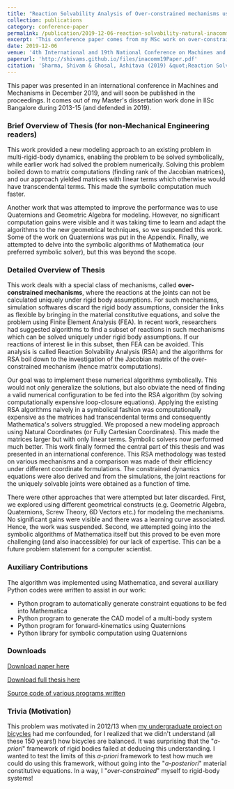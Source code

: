 ```yaml
---
title: "Reaction Solvability Analysis of Over-constrained mechanisms using Natural Coordinates"
collection: publications
category: conference-paper
permalink: /publication/2019-12-06-reaction-solvability-natural-inacommm
excerpt: 'This conference paper comes from my MSc work on over-constrained mechanisms'
date: 2019-12-06
venue: '4th International and 19th National Conference on Machines and Mechanisms (iNaCoMM 2019)'
paperurl: 'http://shivams.github.io/files/inacomm19Paper.pdf'
citation: 'Sharma, Shivam & Ghosal, Ashitava (2019) &quot;Reaction Solvability Analysis using Natural Coordinates&quot;, <i>4th International and 19th National Conference on Machines and Mechanisms (iNaCoMM 2019)</i>, IIT Mandi, 5-7 December. Association for Machines and Mechanisms.'
---
```

This paper was presented in an international conference in Machines and Mechanisms in December 2019, and will soon be published in the proceedings. It comes out of my Master's dissertation work done in IISc Bangalore during 2013-15 (and defended in 2019).

### Brief Overview of Thesis (for non-Mechanical Engineering readers)

This work provided a new modeling approach to an existing problem in multi-rigid-body dynamics, enabling the problem to be solved symbolically, while earlier work had solved the problem numerically. Solving this problem boiled down to matrix computations (finding rank of the Jacobian matrices), and our approach yielded matrices with linear terms which otherwise would have transcendental terms. This made the symbolic computation much faster.

Another work that was attempted to improve the performance was to use Quaternions and Geometric Algebra for modeling. However, no significant computation gains were visible and it was taking time to learn and adapt the algorithms to the new geometrical techniques, so we suspended this work. Some of the work on Quaternions was put in the Appendix. Finally, we attempted to delve into the symbolic algorithms of Mathematica (our preferred symbolic solver), but this was beyond the scope.

### Detailed Overview of Thesis 

This work deals with a special class of mechanisms, called **over-constrained mechanisms**, where the reactions at the joints can not be calculated uniquely under rigid body assumptions. For such mechanisms, simulation softwares discard the rigid body assumptions, consider the links as flexible by bringing in the material constitutive equations, and solve the problem using Finite Element Analysis (FEA). In recent work, researchers had suggested algorithms to find a subset of reactions in such mechanisms which can be solved uniquely under rigid body assumptions. If our reactions of interest lie in this subset, then FEA can be avoided. This analysis is called Reaction Solvability Analysis (RSA) and the algorithms for RSA boil down to the investigation of the Jacobian matrix of the over-constrained mechanism (hence matrix computations).

Our goal was to implement these numerical algorithms symbolically. This would not only generalize the solutions, but also obviate the need of finding a valid numerical configuration to be fed into the RSA algorithm (by solving computationally expensive loop-closure equations). Applying the existing RSA algorithms naively in a symbolical fashion was computationally expensive as the matrices had transcendental terms and consequently Mathematica's solvers struggled. We proposed a new modeling approach using Natural Coordinates (or Fully Cartesian Coordinates). This made the matrices larger but with only linear terms. Symbolic solvers now performed much better. This work finally formed the central part of this thesis and was presented in an international conference. This RSA methodology was tested on various mechanisms and a comparison was made of their efficiency under different coordinate formulations. The constrained dynamics equations were also derived and from the simulations, the joint reactions for the uniquely solvable joints were obtained as a function of time.

There were other approaches that were attempted but later discarded. First, we explored using different geometrical constructs (e.g. Geometric Algebra, Quaternions, Screw Theory, 6D Vectors etc.) for modeling the mechanisms. No significant gains were visible and there was a learning curve associated. Hence, the work was suspended. Second, we attempted going into the symbolic algorithms of Mathematica itself but this proved to be even more challenging (and also inaccessible) for our lack of expertise. This can be a future problem statement for a computer scientist. 

### Auxiliary Contributions

The algorithm was implemented using Mathematica, and several auxiliary Python codes were written to assist in our work:

* Python program to automatically generate constraint equations to be fed into Mathematica
* Python program to generate the CAD model of a multi-body system
* Python program for forward-kinematics using Quaternions
* Python library for symbolic computation using Quaternions

### Downloads

[Download paper here](../files/inacomm19Paper.pdf)

[Download full thesis here](../files/thesis.pdf)

[Source code of various programs written](https://github.com/shivams/iisc-masters-thesis-codes/)

### Trivia (Motivation)

This problem was motivated in 2012/13 when [my undergraduate project on bicycles](/projects/2012-tire-inflation-bicycle/) had me confounded, for I realized that we didn't understand (all these 150 years!) how bicycles are balanced. It was surprising that the "*a-priori*" framework of rigid bodies failed at deducing this understanding. I wanted to test the limits of this *a-priori* framework to test how much we could do using this framework, without going into the "*a-posteriori*" material constitutive equations. In a way, I "*over-constrained*" myself to rigid-body systems!